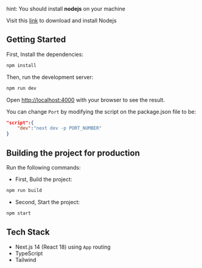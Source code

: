 hint: You should install **nodejs** on your machine

Visit this [link](https://nodejs.org/en/download/) to download and install Nodejs
## Getting Started

First, Install the dependencies:

```bash
npm install
```

Then, run the development server:

```bash
npm run dev
```

Open [http://localhost:4000](http://localhost:4000) with your browser to see the result.

You can change `Port` by modifying the script on the package.json file to be:
```json
"script":{
    "dev":"next dev -p PORT_NUMBER"
}
```

## Building the project for production

Run the following commands:
- First, Build the project:
```bash
npm run build
```
- Second, Start the project:
```bash
npm start
```
## Tech Stack
- Next.js 14 (React 18) using `App` routing
- TypeScript
- Tailwind
